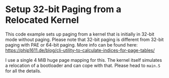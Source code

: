 # Setup 32-bit Paging from a Relocated Kernel

This code example sets up paging from a kernel that is initially in 32-bit mode without paging.
Please note that 32-bit paging is different from 32-bit paging with PAE or 64-bit paging.
More info can be found here: <https://phip1611.de/blog/cli-utility-to-calculate-indices-for-page-tables/>

I use a single 4 MiB huge page mapping for this. The kernel itself simulates a relocation of a
bootloader and can cope with that. Please head to `main.S` for all the details.
